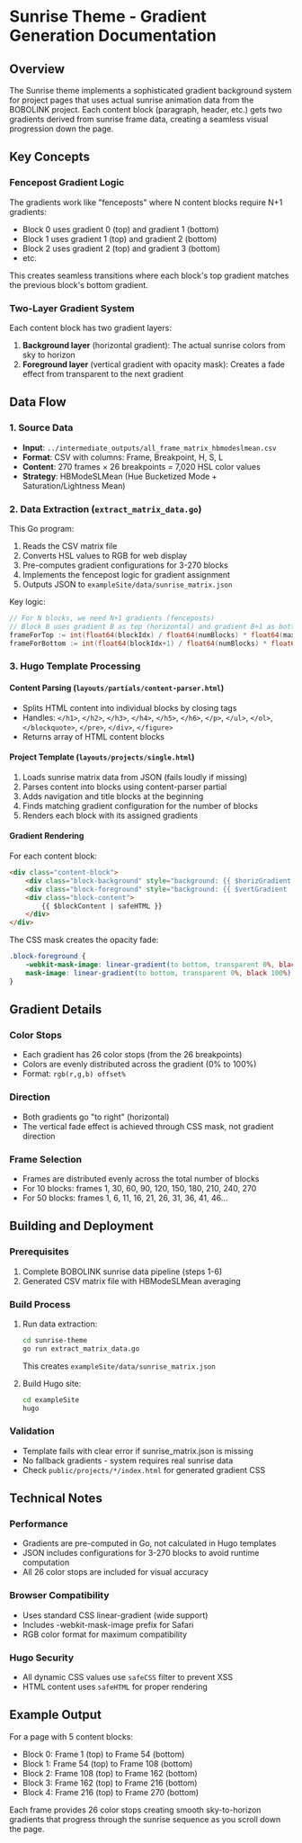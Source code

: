 # Sunrise Theme - Gradient Generation Documentation

## Overview
The Sunrise theme implements a sophisticated gradient background system for project pages that uses actual sunrise animation data from the BOBOLINK project. Each content block (paragraph, header, etc.) gets two gradients derived from sunrise frame data, creating a seamless visual progression down the page.

## Key Concepts

### Fencepost Gradient Logic
The gradients work like "fenceposts" where N content blocks require N+1 gradients:
- Block 0 uses gradient 0 (top) and gradient 1 (bottom)
- Block 1 uses gradient 1 (top) and gradient 2 (bottom)
- Block 2 uses gradient 2 (top) and gradient 3 (bottom)
- etc.

This creates seamless transitions where each block's top gradient matches the previous block's bottom gradient.

### Two-Layer Gradient System
Each content block has two gradient layers:
1. **Background layer** (horizontal gradient): The actual sunrise colors from sky to horizon
2. **Foreground layer** (vertical gradient with opacity mask): Creates a fade effect from transparent to the next gradient

## Data Flow

### 1. Source Data
- **Input**: `../intermediate_outputs/all_frame_matrix_hbmodeslmean.csv`
- **Format**: CSV with columns: Frame, Breakpoint, H, S, L
- **Content**: 270 frames × 26 breakpoints = 7,020 HSL color values
- **Strategy**: HBModeSLMean (Hue Bucketized Mode + Saturation/Lightness Mean)

### 2. Data Extraction (`extract_matrix_data.go`)
This Go program:
1. Reads the CSV matrix file
2. Converts HSL values to RGB for web display
3. Pre-computes gradient configurations for 3-270 blocks
4. Implements the fencepost logic for gradient assignment
5. Outputs JSON to `exampleSite/data/sunrise_matrix.json`

Key logic:
```go
// For N blocks, we need N+1 gradients (fenceposts)
// Block B uses gradient B as top (horizontal) and gradient B+1 as bottom (vertical)
frameForTop := int(float64(blockIdx) / float64(numBlocks) * float64(maxFrame-1))
frameForBottom := int(float64(blockIdx+1) / float64(numBlocks) * float64(maxFrame-1))
```

### 3. Hugo Template Processing

#### Content Parsing (`layouts/partials/content-parser.html`)
- Splits HTML content into individual blocks by closing tags
- Handles: `</h1>`, `</h2>`, `</h3>`, `</h4>`, `</h5>`, `</h6>`, `</p>`, `</ul>`, `</ol>`, `</blockquote>`, `</pre>`, `</div>`, `</figure>`
- Returns array of HTML content blocks

#### Project Template (`layouts/projects/single.html`)
1. Loads sunrise matrix data from JSON (fails loudly if missing)
2. Parses content into blocks using content-parser partial
3. Adds navigation and title blocks at the beginning
4. Finds matching gradient configuration for the number of blocks
5. Renders each block with its assigned gradients

#### Gradient Rendering
For each content block:
```html
<div class="content-block">
    <div class="block-background" style="background: {{ $horizGradient | safeCSS }};"></div>
    <div class="block-foreground" style="background: {{ $vertGradient | safeCSS }};"></div>
    <div class="block-content">
        {{ $blockContent | safeHTML }}
    </div>
</div>
```

The CSS mask creates the opacity fade:
```css
.block-foreground {
    -webkit-mask-image: linear-gradient(to bottom, transparent 0%, black 100%);
    mask-image: linear-gradient(to bottom, transparent 0%, black 100%);
}
```

## Gradient Details

### Color Stops
- Each gradient has 26 color stops (from the 26 breakpoints)
- Colors are evenly distributed across the gradient (0% to 100%)
- Format: `rgb(r,g,b) offset%`

### Direction
- Both gradients go "to right" (horizontal)
- The vertical fade effect is achieved through CSS mask, not gradient direction

### Frame Selection
- Frames are distributed evenly across the total number of blocks
- For 10 blocks: frames 1, 30, 60, 90, 120, 150, 180, 210, 240, 270
- For 50 blocks: frames 1, 6, 11, 16, 21, 26, 31, 36, 41, 46...

## Building and Deployment

### Prerequisites
1. Complete BOBOLINK sunrise data pipeline (steps 1-6)
2. Generated CSV matrix file with HBModeSLMean averaging

### Build Process
1. Run data extraction:
   ```bash
   cd sunrise-theme
   go run extract_matrix_data.go
   ```
   This creates `exampleSite/data/sunrise_matrix.json`

2. Build Hugo site:
   ```bash
   cd exampleSite
   hugo
   ```

### Validation
- Template fails with clear error if sunrise_matrix.json is missing
- No fallback gradients - system requires real sunrise data
- Check `public/projects/*/index.html` for generated gradient CSS

## Technical Notes

### Performance
- Gradients are pre-computed in Go, not calculated in Hugo templates
- JSON includes configurations for 3-270 blocks to avoid runtime computation
- All 26 color stops are included for visual accuracy

### Browser Compatibility
- Uses standard CSS linear-gradient (wide support)
- Includes -webkit-mask-image prefix for Safari
- RGB color format for maximum compatibility

### Hugo Security
- All dynamic CSS values use `safeCSS` filter to prevent XSS
- HTML content uses `safeHTML` for proper rendering

## Example Output

For a page with 5 content blocks:
- Block 0: Frame 1 (top) to Frame 54 (bottom)
- Block 1: Frame 54 (top) to Frame 108 (bottom)
- Block 2: Frame 108 (top) to Frame 162 (bottom)
- Block 3: Frame 162 (top) to Frame 216 (bottom)
- Block 4: Frame 216 (top) to Frame 270 (bottom)

Each frame provides 26 color stops creating smooth sky-to-horizon gradients that progress through the sunrise sequence as you scroll down the page.